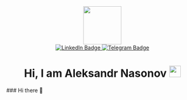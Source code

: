 <div id="header" align="center">
  <img src="https://media.giphy.com/media/kJV3yFjaVYtlP0CMOR/giphy.gif" width="100"/>
</div>
 <div id="badges" align="center">
  <a href="https://www.linkedin.com/in/agnasonov/">
    <img src="https://img.shields.io/badge/LinkedIn-blue?style=for-the-badge&logo=linkedin&logoColor=white" alt="LinkedIn Badge"/>
  </a>
  <!--
    <a href="your-youtube-URL">
    <img src="https://img.shields.io/badge/WhatsApp-red?style=for-the-badge&logo=whatsapp&logoColor=white" alt="Youtube Badge"/>
  </a>
    -->
  <a href="https://t.me/agnasonov">
    <img src="https://img.shields.io/badge/Telegram-blue?style=for-the-badge&logo=telegram&logoColor=white" alt="Telegram Badge"/>
  </a>
</div>

<div id="counter" align="center">
  <img src="https://komarev.com/ghpvc/?username=Agnason&style=flat-square&color=blue" alt="" />
</div>

<h1 align="center">
  Hi, I am Aleksandr Nasonov
  <img src="https://media.giphy.com/media/hvRJCLFzcasrR4ia7z/giphy.gif" width="30px"/>
</h1>
### Hi there 👋

<!--
**Agnason/Agnason** is a ✨ _special_ ✨ repository because its `README.md` (this file) appears on your GitHub profile.

Here are some ideas to get you started:

- 🔭 I’m currently working on ...
- 🌱 I’m currently learning ...
- 👯 I’m looking to collaborate on ...
- 🤔 I’m looking for help with ...
- 💬 Ask me about ...
- 📫 How to reach me: ...
- 😄 Pronouns: ...
- ⚡ Fun fact: ...
-->
